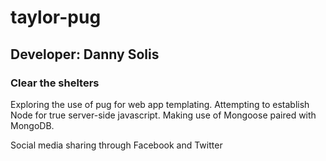 # taylor-pug

## Developer: Danny Solis
### Clear the shelters

Exploring the use of pug for web app templating.
Attempting to establish Node for true server-side javascript.
Making use of Mongoose paired with MongoDB.

Social media sharing through Facebook and Twitter
